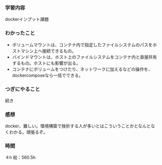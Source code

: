 ### 学習内容
dockerインプット課題
### わかったこと
- ボリュームマウントは、コンテナ内で指定したファイルシステムのパスをホストマシン上へ接続できるもの。
- バインドマウントは、ホスト上のファイルシステムをコンテナ内と直接共有するもの。ホストにも影響が出る。
- コンテナにボリュームをつけたり、ネットワークに加えるなどの操作を、dockercomposeなら一括でできる。
### つぎにやること
続き
### 感想
docker、難しい。環境構築で挫折する人が多いとはこういうことかとなんとなくわかる。頑張るぞ。
### 時間
４h
総：560.5h
